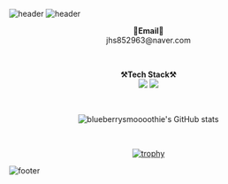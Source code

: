 ![header](https://capsule-render.vercel.app/api?type=waving&color=a13aa4&height=200&text=blueberrysmoooothie&animation=twinkling&fontColor=13eab4&fontSize=60&fontAlignY=20&stroke=FFFFFF)
![header](https://capsule-render.vercel.app/api?type=waving&color=313a74&section=footer&reversal=true&height=200&animation=twinkling&text=HAN%20SU&fontColor=13eab4&fontSize=160&fontAlignY=75&stroke=FFFFFF)


<p align="center">
  <Strong>📧Email📧</Strong>
  </br>jhs852963@naver.com</br>
</p>

</br>

<p align="center" display="inline-block">
  <Strong>⚒️Tech Stack⚒️</Strong><br>
  <img src="https://img.shields.io/badge/Python-3776AB.svg?&style=for-the-badge&logo=Python&logoColor=white"> 
   <img src="https://img.shields.io/badge/R-FCC624.svg?&style=for-the-badge&logo=Linux&logoColor=black">

</p>

</br>

<div align="center">

![blueberrysmoooothie's GitHub stats](https://github-readme-stats.vercel.app/api?username=blueberrysmoooothie&show_icons=true&theme=swift)

</br>

[![trophy](https://github-profile-trophy.vercel.app/?username=blueberrysmoooothie&row=1)](https://github.com/ryo-ma/github-profile-trophy)

</div>

![footer](https://capsule-render.vercel.app/api?type=waving&section=footer&color=random)
